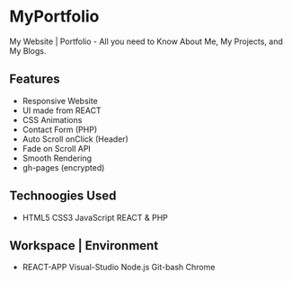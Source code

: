# MyPortfolio
My Website | Portfolio -  All you need to Know  About Me, My Projects, and My Blogs.

## Features
* Responsive Website
* UI made from REACT
* CSS Animations
* Contact Form (PHP)
* Auto Scroll onClick (Header)
* Fade on Scroll API
* Smooth Rendering
* gh-pages (encrypted)

## Technoogies Used
* HTML5 CSS3 JavaScript REACT & PHP
## Workspace | Environment
* REACT-APP Visual-Studio Node.js Git-bash Chrome
